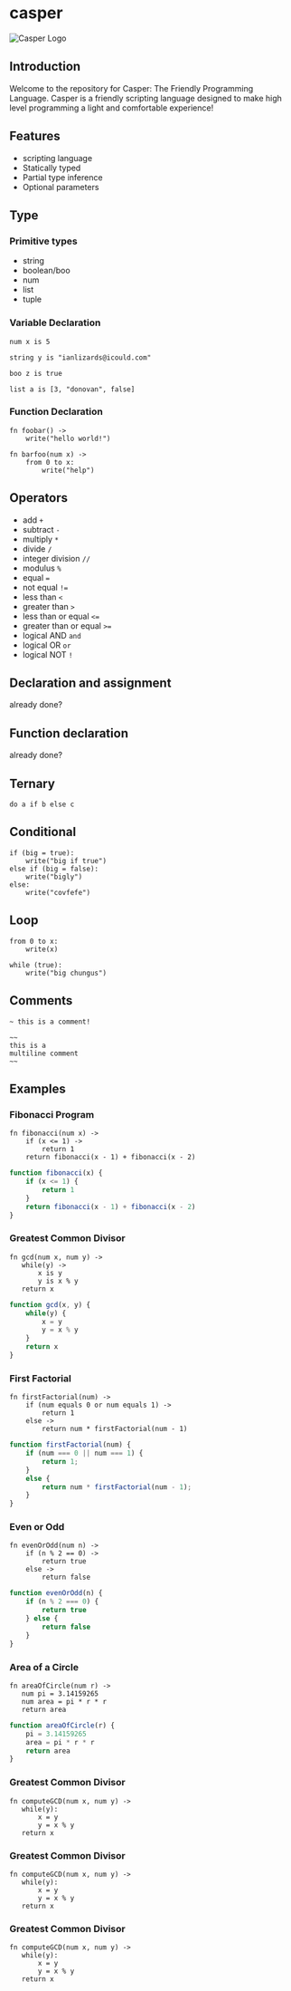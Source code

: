 # casper

![Casper Logo](/images/casper-logo.png)

## Introduction

Welcome to the repository for Casper: The Friendly Programming Language.
Casper is a friendly scripting language designed to make high level programming a light and comfortable experience!

## Features

- scripting language
- Statically typed
- Partial type inference
- Optional parameters

## Type

### Primitive types

- string
- boolean/boo
- num
- list
- tuple

### Variable Declaration

`num x is 5`

`string y is "ianlizards@icould.com"`

`boo z is true`

`list a is [3, "donovan", false]`

### Function Declaration

```casper
fn foobar() ->
    write("hello world!")

fn barfoo(num x) ->
    from 0 to x:
        write("help")
```

## Operators

- add `+`
- subtract `-`
- multiply `*`
- divide `/`
- integer division `//`
- modulus `%`
- equal `=`
- not equal `!=`
- less than `<`
- greater than `>`
- less than or equal `<=`
- greater than or equal `>=`
- logical AND `and`
- logical OR `or`
- logical NOT `!`

## Declaration and assignment

already done?

## Function declaration

already done?

## Ternary

`do a if b else c`

## Conditional

```casper
if (big = true):
    write("big if true")
else if (big = false):
    write("bigly")
else:
    write("covfefe")
```

## Loop

```casper
from 0 to x:
    write(x)
```

```casper
while (true):
    write("big chungus")
```

## Comments

```casper
~ this is a comment!

~~
this is a
multiline comment
~~
```

## Examples

### Fibonacci Program

```casper
fn fibonacci(num x) ->
    if (x <= 1) ->
	    return 1
	return fibonacci(x - 1) + fibonacci(x - 2)
```
```Javascript
function fibonacci(x) {
    if (x <= 1) {
        return 1
    }
    return fibonacci(x - 1) + fibonacci(x - 2)
}
```

### Greatest Common Divisor

```casper
fn gcd(num x, num y) ->
   while(y) ->
       x is y
       y is x % y
   return x
```
```Javascript
function gcd(x, y) {
    while(y) {
        x = y
        y = x % y
    }
    return x
}
```

### First Factorial

```casper
fn firstFactorial(num) -> 
    if (num equals 0 or num equals 1) ->
        return 1
    else ->
        return num * firstFactorial(num - 1)
```
```JavaScript
function firstFactorial(num) { 
    if (num === 0 || num === 1) {
        return 1;
    }
    else {
        return num * firstFactorial(num - 1); 
    }      
}
```


### Even or Odd

```casper
fn evenOrOdd(num n) ->
    if (n % 2 == 0) ->
        return true
    else ->
        return false
```
```JavaScript
function evenOrOdd(n) {
    if (n % 2 === 0) {
        return true
    } else {
        return false
    }
}
```

### Area of a Circle

```casper
fn areaOfCircle(num r) ->
   num pi = 3.14159265
   num area = pi * r * r
   return area
```
```JavaScript
function areaOfCircle(r) {
    pi = 3.14159265
    area = pi * r * r
    return area
}
```

### Greatest Common Divisor

```casper
fn computeGCD(num x, num y) ->
   while(y):
       x = y
       y = x % y
   return x
```

### Greatest Common Divisor

```casper
fn computeGCD(num x, num y) ->
   while(y):
       x = y
       y = x % y
   return x
```

### Greatest Common Divisor

```casper
fn computeGCD(num x, num y) ->
   while(y):
       x = y
       y = x % y
   return x
```
